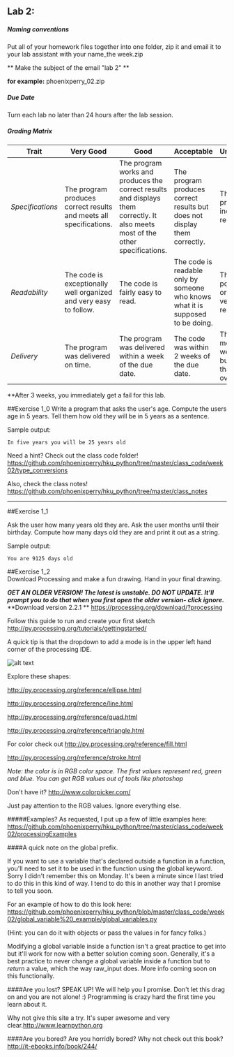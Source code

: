 ## Lab 2: 
 
##### Naming conventions 

Put all of your homework files together into one folder, zip it and email it to your lab assistant with your name_the week.zip 

** Make the subject of the email "lab 2" **

**for example:** 
phoenixperry_02.zip


##### Due Date 

Turn each lab no later than 24 hours after the lab session. 

##### Grading Matrix 

Trait | Very Good | Good | Acceptable | Unsatisfactory	
--- |--- | --- | --- | --- |
| *Specifications* | The program produces correct results and meets all specifications. | The program works and produces the correct results and displays them correctly. It also meets most of the other specifications. | The program produces correct results but does not display them correctly. | The program is producing incorrect results.
*Readability* | The code is exceptionally well organized and very easy to follow. | The code is fairly easy to read. | The code is readable only by someone who knows what it is supposed to be doing.| The code is poorly organized and very difficult to read.|
*Delivery* | The program was delivered on time. | The program was delivered within a week of the due date. | The code was within 2 weeks of the due date. | The code was more than 2 weeks overdue but no later than 3 weeks overdue. 

**After 3 weeks, you immediately get a fail for this lab. 


##Exercise 1_0 
Write a program that asks the user's age. Compute the users age in 5 years. Tell them how old they will be in 5 years as a sentence. 

Sample output: 

```In five years you will be 25 years old``` 

Need a hint? Check out the class code folder! 
https://github.com/phoenixperry/hku_python/tree/master/class_code/week02/type_conversions

Also, check the class notes! 
https://github.com/phoenixperry/hku_python/tree/master/class_notes 

---
##Exercise 1_1 

Ask the user how many years old they are. 
Ask the user months until their birthday. 
Compute how many days old they are and print it out as a string. 

Sample output: 

```You are 9125 days old``` 

##Exercise 1_2  
Download Processing and make a fun drawing. Hand in your final drawing. 

***GET AN OLDER VERSION! The latest is unstable. DO NOT UPDATE. It'll prompt you to do that when you first open the older version- click ignore.*** 
**Download version 2.2.1 **
https://processing.org/download/?processing 

Follow this guide to run and create your first sketch 
http://py.processing.org/tutorials/gettingstarted/ 

A quick tip is that the dropdown to add a mode is in the upper left hand corner of the processing IDE. 

![alt text](https://github.com/phoenixperry/hku_python/blob/master/images/dropdown.png)  

Explore these shapes:  

http://py.processing.org/reference/ellipse.html 

http://py.processing.org/reference/line.html

http://py.processing.org/reference/quad.html

http://py.processing.org/reference/triangle.html

For color check out 
http://py.processing.org/reference/fill.html 

http://py.processing.org/reference/stroke.html 

*Note: the color is in RGB color space. The first values represent red, green and blue. You can get RGB values out of tools like photoshop*  

Don't have it? 
http://www.colorpicker.com/ 

Just pay attention to the RGB values. Ignore everything else. 

#####Examples?
As requested, I put up a few of little examples here: 
https://github.com/phoenixperry/hku_python/tree/master/class_code/week02/processingExamples

####A quick note on the global prefix. 

If you want to use a variable that's declared outside a function in a function, you'll need to set it to be used in the function using the global keyword.  Sorry I didn't remember this on Monday. It's been a minute since I last tried to do this in this kind of way. I tend to do this in another way that I promise to tell you soon. 

For an example of how to do this look here: https://github.com/phoenixperry/hku_python/blob/master/class_code/week02/global_variable%20_example/global_variables.py

(Hint: you can do it with objects or pass the values in for fancy folks.)

Modifying a global variable inside a function isn't a great practice to get into but it'll work for now with a better solution coming soon. Generally, it's a best practice to never change a global variable inside a function but to *return* a value, which the way raw_input does. More info coming soon on this functionally.  

####Are you lost? 
SPEAK UP! We will help you I promise. Don't let this drag on and you are not alone! :) 
Programming is crazy hard the first time you learn about it.
 
Why not give this site a try. It's super awesome and very clear.http://www.learnpython.org 


####Are you bored? 
Are you horridly bored? Why not check out this book? 
http://it-ebooks.info/book/244/ 
